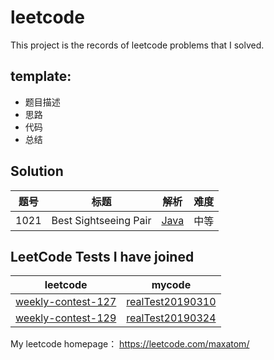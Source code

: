 # leetcode
This project is the records of leetcode problems that I solved.
## template:
- 题目描述
- 思路
- 代码
- 总结

## Solution

题号 | 标题 | 解析 | 难度
---|--- | --- | ---
1021 | Best Sightseeing Pair | [Java](https://github.com/Maxatom/leetcode/blob/master/doc/1021-Best-Sightseeing-Pair.md) |中等




## LeetCode Tests I have joined

leetcode | mycode
---|---
[weekly-contest-127](https://leetcode.com/contest/weekly-contest-127/) | [realTest20190310](https://github.com/Maxatom/leetcode/tree/master/src/leetcode/realtest/realTest20190310)
[weekly-contest-129](https://leetcode.com/contest/weekly-contest-129/) | [realTest20190324](https://github.com/Maxatom/leetcode/tree/master/src/leetcode/realtest/realTest20190324)


My leetcode homepage： 
https://leetcode.com/maxatom/
